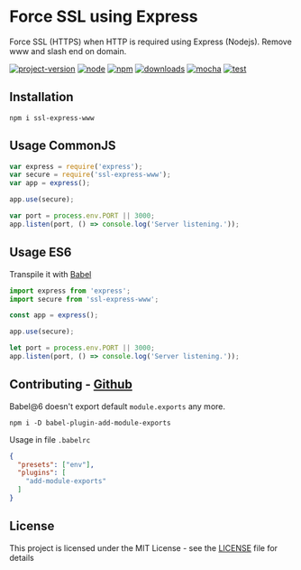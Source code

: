 # Force SSL using Express

Force SSL (HTTPS) when HTTP is required using Express (Nodejs). Remove www and slash end on domain.

[![project-version](https://img.shields.io/badge/1.0.15-version-blue.svg?style=flat-square)](https://github.com/brunomacedo/ssl-express-www/blob/master/specs/index.spec.js) [![node](https://img.shields.io/badge/8.9.1-node-green.svg?style=flat-square)](https://nodejs.org/en/) [![npm](https://img.shields.io/badge/5.5.1-npm-red.svg?style=flat-square)](https://www.npmjs.com) [![downloads](https://img.shields.io/npm/dt/ssl-express-www.svg?style=flat-square)](https://www.npmjs.com/package/ssl-express-www) [![mocha](https://img.shields.io/badge/4.1.0-mocha-yellowgreen.svg?style=flat-square)](https://mochajs.org/) [![test](https://img.shields.io/badge/test-passing-brightgreen.svg?style=flat-square)](https://mochajs.org/)

## Installation

```prompt
npm i ssl-express-www
```

## Usage CommonJS

```javascript
var express = require('express');
var secure = require('ssl-express-www');
var app = express();

app.use(secure);

var port = process.env.PORT || 3000;
app.listen(port, () => console.log('Server listening.'));

```

## Usage ES6

Transpile it with [Babel](https://babeljs.io/)

```javascript
import express from 'express';
import secure from 'ssl-express-www';

const app = express();

app.use(secure);

let port = process.env.PORT || 3000;
app.listen(port, () => console.log('Server listening.'));

```


## Contributing - [Github](https://github.com/brunomacedo/ssl-express-www)

Babel@6 doesn't export default `module.exports` any more.

```prompt
npm i -D babel-plugin-add-module-exports
```

Usage in file `.babelrc`

```json
{
  "presets": ["env"],
  "plugins": [
    "add-module-exports"
  ]
}
```

## License

This project is licensed under the MIT License - see the [LICENSE](LICENSE) file for details
